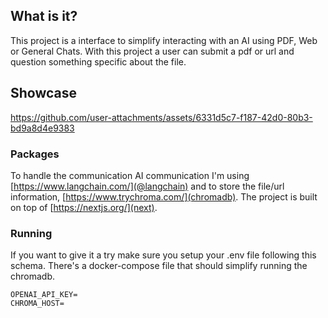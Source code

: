 ## What is it?

This project is a interface to simplify interacting with an AI using PDF, Web or General Chats. With this project a user can submit a pdf or url and question something specific about the file.

## Showcase

https://github.com/user-attachments/assets/6331d5c7-f187-42d0-80b3-bd9a8d4e9383

### Packages

To handle the communication AI communication I'm using [https://www.langchain.com/](@langchain) and to store the file/url information, [https://www.trychroma.com/](chromadb). The project is built on top of [https://nextjs.org/](next).

### Running

If you want to give it a try make sure you setup your .env file following this schema. There's a docker-compose file that should simplify running the chromadb.
```
OPENAI_API_KEY=
CHROMA_HOST=
```
